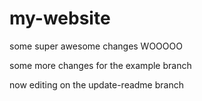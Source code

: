 # my-website

some super awesome changes WOOOOO

some more changes for the example branch

now editing on the update-readme branch
